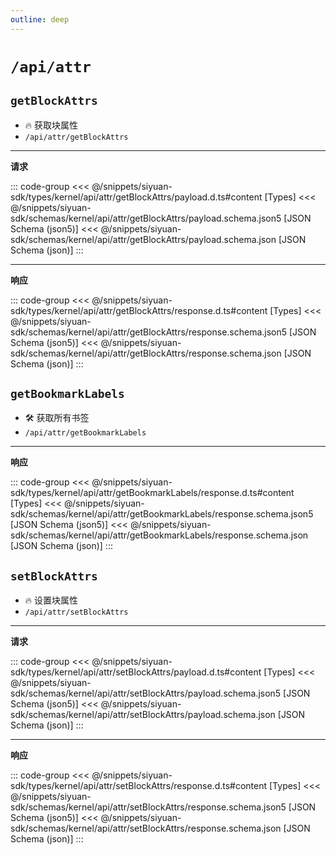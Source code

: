 ```yaml
---
outline: deep
---
```


# `/api/attr`

## `getBlockAttrs`

- 🔥 获取块属性
- `/api/attr/getBlockAttrs`

---

**请求**

::: code-group
<<< @/snippets/siyuan-sdk/types/kernel/api/attr/getBlockAttrs/payload.d.ts#content [Types]
<<< @/snippets/siyuan-sdk/schemas/kernel/api/attr/getBlockAttrs/payload.schema.json5 [JSON Schema (json5)]
<<< @/snippets/siyuan-sdk/schemas/kernel/api/attr/getBlockAttrs/payload.schema.json [JSON Schema (json)]
:::

---

**响应**

::: code-group
<<< @/snippets/siyuan-sdk/types/kernel/api/attr/getBlockAttrs/response.d.ts#content [Types]
<<< @/snippets/siyuan-sdk/schemas/kernel/api/attr/getBlockAttrs/response.schema.json5 [JSON Schema (json5)]
<<< @/snippets/siyuan-sdk/schemas/kernel/api/attr/getBlockAttrs/response.schema.json [JSON Schema (json)]
:::

## `getBookmarkLabels`

- 🛠 获取所有书签
- `/api/attr/getBookmarkLabels`

---

**响应**

::: code-group
<<< @/snippets/siyuan-sdk/types/kernel/api/attr/getBookmarkLabels/response.d.ts#content [Types]
<<< @/snippets/siyuan-sdk/schemas/kernel/api/attr/getBookmarkLabels/response.schema.json5 [JSON Schema (json5)]
<<< @/snippets/siyuan-sdk/schemas/kernel/api/attr/getBookmarkLabels/response.schema.json [JSON Schema (json)]
:::

## `setBlockAttrs`

- 🔥 设置块属性
- `/api/attr/setBlockAttrs`

---

**请求**

::: code-group
<<< @/snippets/siyuan-sdk/types/kernel/api/attr/setBlockAttrs/payload.d.ts#content [Types]
<<< @/snippets/siyuan-sdk/schemas/kernel/api/attr/setBlockAttrs/payload.schema.json5 [JSON Schema (json5)]
<<< @/snippets/siyuan-sdk/schemas/kernel/api/attr/setBlockAttrs/payload.schema.json [JSON Schema (json)]
:::

---

**响应**

::: code-group
<<< @/snippets/siyuan-sdk/types/kernel/api/attr/setBlockAttrs/response.d.ts#content [Types]
<<< @/snippets/siyuan-sdk/schemas/kernel/api/attr/setBlockAttrs/response.schema.json5 [JSON Schema (json5)]
<<< @/snippets/siyuan-sdk/schemas/kernel/api/attr/setBlockAttrs/response.schema.json [JSON Schema (json)]
:::
